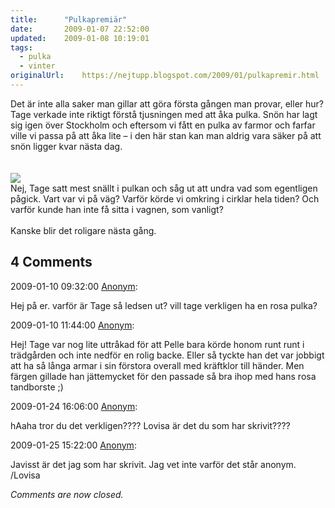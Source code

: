 ```yaml
---
title:		"Pulkapremiär"
date:		2009-01-07 22:52:00
updated:	2009-01-08 10:19:01
tags: 
  - pulka
  - vinter	
originalUrl:	https://nejtupp.blogspot.com/2009/01/pulkapremir.html
---
```


Det är inte alla saker man gillar att göra första gången man provar, eller hur? Tage verkade inte riktigt förstå tjusningen med att åka pulka. Snön har lagt sig igen över Stockholm och eftersom vi fått en pulka av farmor och farfar ville vi passa på att åka lite – i den här stan kan man aldrig vara säker på att snön ligger kvar nästa dag.<br><br><br><img src="../../../../img/Tages_pulkapremi%C3%A4r_1024pix.jpg"><br>Nej, Tage satt mest snällt i pulkan och såg ut att undra vad som egentligen pågick. Vart var vi på väg? Varför körde vi omkring i cirklar hela tiden? Och varför kunde han inte få sitta i vagnen, som vanligt?<br><br>Kanske blir det roligare nästa gång.

<div class="comments">
	<div class="comments-header"><h2>4 Comments</h2></div>
	<div class="comments-body">
			<div class="comment" id="comment-7078509071071238240">
				<p class="comment-header">
					<date datetime="2009-01-10T09:32:00.000+01:00">2009-01-10 09:32:00</date> 
					<a href="undefined" rel="nofollow">Anonym</a>:
				</p>
				<div class="comment-content"><p>Hej på er. varför är Tage så ledsen ut? vill tage verkligen ha en rosa pulka?</p></div>
				<div class="comment-footer"></div>
			</div>
			<div class="comment" id="comment-5625261104576202132">
				<p class="comment-header">
					<date datetime="2009-01-10T11:44:00.000+01:00">2009-01-10 11:44:00</date> 
					<a href="undefined" rel="nofollow">Anonym</a>:
				</p>
				<div class="comment-content"><p>Hej! Tage var nog lite uttråkad för att Pelle bara körde honom runt runt i trädgården och inte nedför en rolig backe. Eller så tyckte han det var jobbigt att ha så långa armar i sin förstora overall med kräftklor till händer. Men färgen gillade han jättemycket för den passade så bra ihop med hans rosa tandborste ;)</p></div>
				<div class="comment-footer"></div>
			</div>
			<div class="comment" id="comment-9044060851676775793">
				<p class="comment-header">
					<date datetime="2009-01-24T16:06:00.000+01:00">2009-01-24 16:06:00</date> 
					<a href="undefined" rel="nofollow">Anonym</a>:
				</p>
				<div class="comment-content"><p>hAaha tror du det verkligen???? Lovisa är det du som har skrivit????</p></div>
				<div class="comment-footer"></div>
			</div>
			<div class="comment" id="comment-3065957950782652477">
				<p class="comment-header">
					<date datetime="2009-01-25T15:22:00.000+01:00">2009-01-25 15:22:00</date> 
					<a href="undefined" rel="nofollow">Anonym</a>:
				</p>
				<div class="comment-content"><p>Javisst är det jag som har skrivit. Jag vet inte varför det står anonym. /Lovisa</p></div>
				<div class="comment-footer"></div>
			</div></div>
	<p class="comments-footer"><em>Comments are now closed.</em></p>
</div>